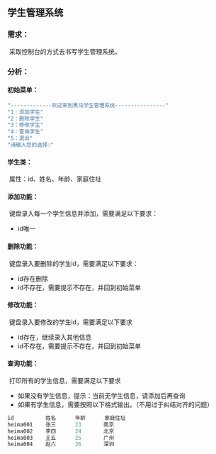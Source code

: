 ## 学生管理系统

### 需求：

​ 采取控制台的方式去书写学生管理系统。

### 分析：

#### 初始菜单：

```java
"-------------欢迎来到黑马学生管理系统----------------"
"1：添加学生"
"2：删除学生"
"3：修改学生"
"4：查询学生"
"5：退出"
"请输入您的选择:"
```

#### 学生类：

​ 属性：id、姓名、年龄、家庭住址

#### 添加功能：

​ 键盘录入每一个学生信息并添加，需要满足以下要求：

* id唯一

#### 删除功能：

​ 键盘录入要删除的学生id，需要满足以下要求：

* id存在删除
* id不存在，需要提示不存在，并回到初始菜单

#### 修改功能：

​ 键盘录入要修改的学生id，需要满足以下要求

* id存在，继续录入其他信息
* id不存在，需要提示不存在，并回到初始菜单

#### 查询功能：

​ 打印所有的学生信息，需要满足以下要求

* 如果没有学生信息，提示：当前无学生信息，请添加后再查询
* 如果有学生信息，需要按照以下格式输出。（不用过于纠结对齐的问题）

```java
id			姓名		年龄		家庭住址
heima001	张三		23		 南京
heima002	李四		24		 北京
heima003	王五		25		 广州
heima004	赵六	 	26		 深圳
```



